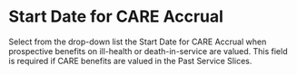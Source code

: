 # Start Date for CARE Accrual

Select from the drop-down list the Start Date for CARE Accrual when
prospective benefits on ill-health or death-in-service are valued. This
field is required if CARE benefits are valued in the Past Service
Slices.
